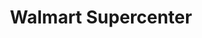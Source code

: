 ---
title: "Walmart Supercenter"
url: /aurora/walmart-supercenter-east-exposition-avenue/
shop: supermarket
---